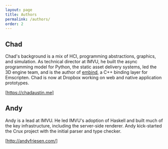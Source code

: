 ```yaml
---
layout: page
title: Authors
permalink: /authors/
order: 2
---
```


## Chad

Chad's background is a mix of HCI, programming abstractions, graphics, and simulation.  As technical director at IMVU,
he built the async programming model for Python, the static asset delivery systems, led the 3D engine team, and is the author
of [embind](https://kripken.github.io/emscripten-site/docs/porting/connecting_cpp_and_javascript/embind.html), a C++ binding
layer for Emscripten.  Chad is now at Dropbox working on web and native application prototypes.

[https://chadaustin.me]

## Andy

Andy is a lead at IMVU.  He led IMVU's adoption of Haskell and built much of the key infrastructure, including
the server-side renderer.  Andy kick-started the Crux project with the initial parser and type checker.

[http://andyfriesen.com/]
